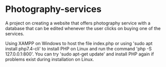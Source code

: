 # Photography-services
A project on creating a website that offers photography service with a database that can be edited whenever the user clicks on buying one of the services.

Using XAMPP on Windows to host the file index.php or using 'sudo apt install php7.4-cli' to install PHP on Linux and run the command 'php -S 127.0.0.1:800'. You can try 'sudo apt-get update' and install PHP again if problems exist during installation on Linux.
